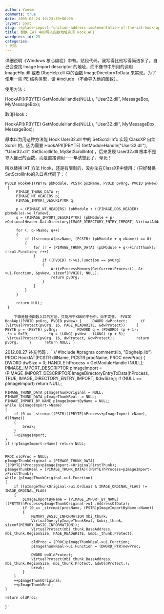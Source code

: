 ```yaml
---
author: Yonsm
comments: true
date: 2005-08-24 19:23:39+00:00
layout: post
slug: replace-import-function-address-implementation-of-the-iat-hook-api
title: 替换 IAT 中的导入函数地址实现 Hook API
wordpress_id: 25
categories:
- 代码
---
```


详细说明《Windows 核心编程》中有。贴段代码，我写得比他写得简洁多了。自己会查找 Image Import descriptor 的地址，而不像书中所用的调用 ImageHlp.dll 或者 DbgHelp.dll 中的函数 ImageDirectoryToData 来实现。为了使用一些 PE 结构类型，请 #include （不会导入他的函数）。


<!-- more -->


使用方法：




HookAPI((PBYTE) GetModuleHandle(NULL), "User32.dll", MessageBox, MyMessageBox);




取消Hook：




HookAPI((PBYTE) GetModuleHandle(NULL), "User32.dll", MyMessageBox, MessageBox);




原本以为用这种方法能 Hook User32.dll 中的 SetScrollInfo 实现 ClassXP 自绘 Scroll 的。因为需要 HookAPI((PBYTE) GetModuleHandle("User32.dll"), "User32.dll", SetScrollInfo, MySetScrollInfo) ，后来发现 User32.dll 根本不是导入自己的函数，而是直接调用——早该想到了，晕死！




所以替换 IAT 方法 Hook，还是有限制的，没办法在ClassXP中使用：（只好替换SetScrollInfo的入口点代码了：（






    
    PVOID HookAPI(PBYTE pbModule, PCSTR pszName, PVOID pvOrg, PVOID pvNew)
     {
         PIMAGE_THUNK_DATA r;
         PIMAGE_NT_HEADERS p;
         PIMAGE_IMPORT_DESCRIPTOR q;
         
         p = (PIMAGE_NT_HEADERS) (pbModule + ((PIMAGE_DOS_HEADER) pbModule)->e_lfanew);
         q = (PIMAGE_IMPORT_DESCRIPTOR) (pbModule + p->OptionalHeader.DataDirectory[IMAGE_DIRECTORY_ENTRY_IMPORT].VirtualAddress);
     
         for (; q->Name; q++)
         {
             if (lstrcmpiA(pszName, (PCSTR) (pbModule + q->Name)) == 0)
             {
                 for (r = (PIMAGE_THUNK_DATA) (pbModule + q->FirstThunk); r->u1.Function; r++)
                 {
                     if ((PVOID) r->u1.Function == pvOrg) 
                     {
                         WriteProcessMemory(GetCurrentProcess(), &r->u1.Function, &pvNew, sizeof(PVOID), NULL);
                         return pvOrg;
                     }
                 }
             }
         }
     
         return NULL;
     }
     
        下面是替换函数入口的方法，只能用于X86的平台中，尚不完善。 PVOID HookApi(PVOID pvOrg, PVOID pvNew) {     DWORD dwProtect;      if (VirtualProtect(pvOrg, 16, PAGE_READWRITE, &dwProtect))     {         PBYTE p = (PBYTE) pvOrg;         PDWORD q = (PDWORD) (p + 1);          *p = 0xE9;         *q = (LONG) pvNew - (LONG) (p + 5);          VirtualProtect(pvOrg, 16, dwProtect, &dwProtect);          return pvOrg;     }      return NULL; }






2012.08.27 补充代码：
`
//
#include 
#pragma comment(lib, "Dbghelp.lib")
PROC HookIAT(PCSTR dllName, PCSTR procName, PROC newProc)
{
	DWORD dwSize = 0;
	HANDLE hProcess = GetModuleHandle (NULL);
	PIMAGE_IMPORT_DESCRIPTOR pImageImport = (PIMAGE_IMPORT_DESCRIPTOR)ImageDirectoryEntryToData(hProcess, TRUE, IMAGE_DIRECTORY_ENTRY_IMPORT, &dwSize;);
	if (NULL == pImageImport) return NULL;

	PIMAGE_THUNK_DATA pImageThunkOriginal = NULL;
	PIMAGE_THUNK_DATA pImageThunkReal  = NULL;
	PIMAGE_IMPORT_BY_NAME pImageImportByName = NULL;
	while (pImageImport->Name)
	{
		if (0 == _strcmpi((PSTR)((PBYTE)hProcess+pImageImport->Name), dllName))
		{
			break;
		}
		++pImageImport;
	}
	if (!pImageImport->Name) return NULL;


	PROC oldProc = NULL;
	pImageThunkOriginal = (PIMAGE_THUNK_DATA)((PBYTE)hProcess+pImageImport->OriginalFirstThunk);
	pImageThunkReal = (PIMAGE_THUNK_DATA)((PBYTE)hProcess+pImageImport->FirstThunk);
	while (pImageThunkOriginal->u1.Function)
	{
		if ((pImageThunkOriginal->u1.Ordinal & IMAGE_ORDINAL_FLAG) != IMAGE_ORDINAL_FLAG)
		{
			pImageImportByName = (PIMAGE_IMPORT_BY_NAME)((PBYTE)hProcess+pImageThunkOriginal->u1 .AddressOfData);
			if (0 == _strcmpi(procName, (PSTR)pImageImportByName->Name))
			{
				MEMORY_BASIC_INFORMATION mbi_thunk;
				VirtualQuery(pImageThunkReal, &mbi;_thunk, sizeof(MEMORY_BASIC_INFORMATION)); 
				VirtualProtect(mbi_thunk.BaseAddress, mbi_thunk.RegionSize, PAGE_READWRITE, &mbi;_thunk.Protect); 

				oldProc = (PROC)pImageThunkReal->u1.Function; 
				pImageThunkReal->u1.Function = (DWORD_PTR)newProc;

				DWORD dwOldProtect; 
				VirtualProtect(mbi_thunk.BaseAddress, mbi_thunk.RegionSize, mbi_thunk.Protect, &dwOldProtect;); 
				break;
			}
		}
		++pImageThunkOriginal;
		++pImageThunkReal;
	}

	return oldProc;
}
`

